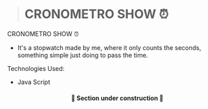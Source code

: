 

> # CRONOMETRO SHOW ⏰
 CRONOMETRO SHOW ⏰

+ It's a stopwatch made by me, where it only counts the seconds, something simple just doing to pass the time.

Technologies Used:
+ Java Script


<h4 align="center"> 
	🚧  
Section under construction  🚧
</h4>



